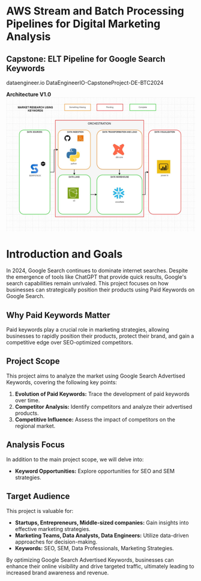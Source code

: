 # AWS Stream and Batch Processing Pipelines for Digital Marketing Analysis

## Capstone: ELT Pipeline for Google Search Keywords
dataengineer.io
DataEngineerIO-CapstoneProject-DE-BTC2024

**Architecture V1.0**
![Architecture V1.0 Diagram](assets/capstone_project_diagram-arquitecture_v1_opt.jpg)

# Introduction and Goals

In 2024, Google Search continues to dominate internet searches. Despite the emergence of tools like ChatGPT that provide quick results, Google's search capabilities remain unrivaled. This project focuses on how businesses can strategically position their products using Paid Keywords on Google Search.

## Why Paid Keywords Matter

Paid keywords play a crucial role in marketing strategies, allowing businesses to rapidly position their products, protect their brand, and gain a competitive edge over SEO-optimized competitors.

## Project Scope

This project aims to analyze the market using Google Search Advertised Keywords, covering the following key points:

1. **Evolution of Paid Keywords:** Trace the development of paid keywords over time.
2. **Competitor Analysis:** Identify competitors and analyze their advertised products.
3. **Competitive Influence:** Assess the impact of competitors on the regional market.

## Analysis Focus

In addition to the main project scope, we will delve into:

- **Keyword Opportunities:** Explore opportunities for SEO and SEM strategies.

## Target Audience

This project is valuable for:

- **Startups, Entrepreneurs, Middle-sized companies:** Gain insights into effective marketing strategies.
- **Marketing Teams, Data Analysts, Data Engineers:** Utilize data-driven approaches for decision-making.
- **Keywords:** SEO, SEM, Data Professionals, Marketing Strategies.

By optimizing Google Search Advertised Keywords, businesses can enhance their online visibility and drive targeted traffic, ultimately leading to increased brand awareness and revenue.
